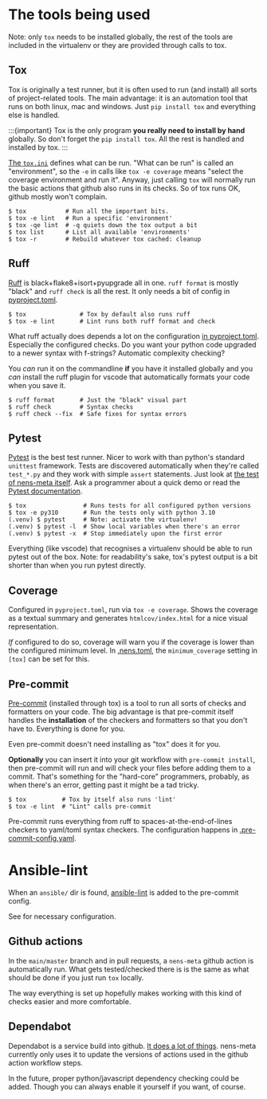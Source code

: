 # The tools being used

Note: only `tox` needs to be installed globally, the rest of the tools are included in the virtualenv or they are provided through calls to tox.

## Tox

Tox is originally a test runner, but it is often used to run (and install) all sorts of project-related tools. The main advantage: it is an automation tool that runs on both linux, mac and windows. Just `pip install tox` and everything else is handled.

:::{important}
Tox is the only program **you really need to install by hand** globally. So don't forget the `pip install tox`. All the rest is handled and installed by tox.
:::


[The `tox.ini`](config-files.md#toxini) defines what can be run. "What can be run" is called an "environment", so the `-e` in calls like `tox -e coverage` means "select the coverage environment and run it". Anyway, just calling `tox` will normally run the basic actions that github also runs in its checks. So of tox runs OK, github mostly won't complain.

```console
$ tox           # Run all the important bits.
$ tox -e lint   # Run a specific 'environment'
$ tox -qe lint  # -q quiets down the tox output a bit
$ tox list      # List all available 'environments'
$ tox -r        # Rebuild whatever tox cached: cleanup
```


## Ruff

[Ruff](https://docs.astral.sh/ruff/) is black+flake8+isort+pyupgrade all in one. `ruff format` is mostly "black" and `ruff check` is all the rest. It only needs a bit of config in [pyproject.toml](config-files.md#pyprojecttoml).

```console
$ tox               # Tox by default also runs ruff
$ tox -e lint       # Lint runs both ruff format and check
```

What ruff actually does depends a lot on the configuration  [in pyproject.toml](config-files.md#pyprojecttoml). Especially the configured checks. Do you want your python code upgraded to a newer syntax with f-strings? Automatic complexity checking?

You *can* run it on the commandline **if** you have it installed globally and you *can* install the ruff plugin for vscode that automatically formats your code when you save it.

```console
$ ruff format       # Just the "black" visual part
$ ruff check        # Syntax checks
$ ruff check --fix  # Safe fixes for syntax errors
```


## Pytest

[Pytest](https://docs.pytest.org) is the best test runner. Nicer to work with than python's standard `unittest` framework. Tests are discovered automatically when they're called `test_*.py` and they work with simple `assert` statements. Just look at [the test of nens-meta itself](https://github.com/nens/nens-meta/tree/main/nens_meta/tests). Ask a programmer about a quick demo or read the [Pytest documentation](https://docs.pytest.org).

```console
$ tox                # Runs tests for all configured python versions
$ tox -e py310       # Run the tests only with python 3.10
(.venv) $ pytest     # Note: activate the virtualenv!
(.venv) $ pytest -l  # Show local variables when there's an error
(.venv) $ pytest -x  # Stop immediately upon the first error
```

Everything (like vscode) that recognises a virtualenv should be able to run pytest out of the box. Note: for readability's sake, tox's pytest output is a bit shorter than when you run pytest directly.

## Coverage

Configured in `pyproject.toml`, run via `tox -e coverage`. Shows the coverage as a textual summary and generates `htmlcov/index.html` for a nice visual representation.

*If* configured to do so, coverage will warn you if the coverage is lower than the configured minimum level. In [.nens.toml](config-files.md#nenstoml), the `minimum_coverage` setting in `[tox]` can be set for this.


## Pre-commit

[Pre-commit](https://pre-commit.com/) (installed through tox) is a tool to run all sorts of checks and formatters on your code. The big advantage is that pre-commit itself handles the **installation** of the checkers and formatters so that you don't have to. Everything is done for you.

Even pre-commit doesn't need installing as "tox" does it for you.

**Optionally** you can insert it into your git workflow with `pre-commit install`, then pre-commit will run and will check your files before adding them to a commit. That's something for the "hard-core" programmers, probably, as when there's an error, getting past it might be a tad tricky.

```console
$ tox          # Tox by itself also runs 'lint'
$ tox -e lint  # "Lint" calls pre-commit
```

Pre-commit runs everything from ruff to spaces-at-the-end-of-lines checkers to yaml/toml syntax checkers. The configuration happens in [.pre-commit-config.yaml](./config-files.md#pre-commit-configyaml).


# Ansible-lint

When an `ansible/` dir is found, [ansible-lint](https://ansible.readthedocs.io/projects/lint) is added to the pre-commit config.

See [](config-files.md#requirementsyml) for necessary configuration.


## Github actions

In the `main/master` branch and in pull requests, a `nens-meta` github action is automatically run. What gets tested/checked there is is the same as what should be done if you just run `tox` locally.

The way everything is set up hopefully makes working with this kind of checks easier and more comfortable.


## Dependabot

Dependabot is a service build into github. [It does a lot of things](https://docs.github.com/en/code-security/dependabot/working-with-dependabot). nens-meta currently only uses it to update the versions of actions used in the github action workflow steps.

In the future, proper python/javascript dependency checking could be added. Though you can always enable it yourself if you want, of course.
